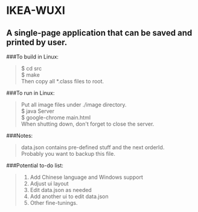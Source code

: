 # IKEA-WUXI  
A single-page application that can be saved and printed by user.   
---------------------

###To build in Linux:
> $ cd src  
> $ make  
> Then copy all *.class files to root.  

###To run in Linux:
> Put all image files under ./image directory.  
> $ java Server  
> $ google-chrome main.html  
> When shutting down, don't forget to close the server.     

###Notes:
> data.json contains pre-defined stuff and the next orderId.  
> Probably you want to backup this file.  
    
###Potential to-do list:
> 1) Add Chinese language and Windows support  
> 2) Adjust ui layout  
> 4) Edit data.json as needed  
> 3) Add another ui to edit data.json  
> 5) Other fine-tunings. 
    
    

    
